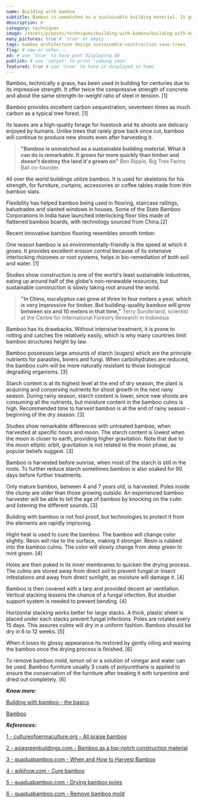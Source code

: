 ```yaml
---
name: Building with bamboo
subtitle: Bamboo is unmatched as a sustainable building material. It grows quickly and doesn't destroy the land.
description: #
category: techniques
image: /assets/p/posts/techniques/building-with-bamboo/building-with-bamboo.jpg #for OG and twitter cards
many_pictures: true # 'true' or empty
tags: bamboo architecture design sustainable-construction save-trees 
flag: # new or other...
ad: # use 'true' to have post displaying AD
publish: # use 'notyet' to print 'coming soon'
featured: true # use 'true' to have it displayed in home
---
```

Bamboo, technically a grass, has been used in building for centuries due to its impressive strength. It offer twice the compressive strength of concrete and about the same strength-to-weight ratio of steel in tension. [1]

Bamboo provides excellent carbon sequestration, seventeen times as much carbon as a typical tree forest. [1]

Its leaves are a high-quality forage for livestock and its shoots are delicacy enjoyed by humans. Unlike trees that rarely grow back once cut, bamboo will continue to produce new shoots even after harvesting it.

>**"Bamboo is unmatched as a sustainable building material. What it can do is remarkable. It grows far more quickly than timber and doesn't destroy the land it's grown on"** Ben Ripple, Big Tree Farms Bali co-founder.

All over the world buildings utilize bamboo. It is used for skeletons for his strength, for furniture, curtains, accessories or coffee tables made from thin bamboo slats.

Flexibility has helped bamboo being used in flooring, staircase railings, balustrades and slanted windows in houses. Some of the State Bamboo Corporations in India have launched interlocking floor tiles made of flattened bamboo boards, with technology sourced from China.[2]

Recent innovative bamboo flooring resembles smooth timber.

One reason bamboo is so environmentally-friendly is the speed at which it grows. It provides excellent erosion control because of its extensive interlocking rhizomes or root systems, helps in bio-remediation of both soil and water. [1]

Studies show construction is one of the world's least sustainable industries, eating up around half of the globe's non-renewable resources, but sustainable construction is slowly taking root around the world.

>**"In China, eucalyptus can grow at three to four meters a year, which is very impressive for timber. But building-quality bamboo will grow between six and 10 meters in that time,"** Terry Sunderland, scientist at the Centre for International Forestry Research in Indonesia

Bamboo has its drawbacks. Without intensive treatment, it is prone to rotting and catches fire relatively easily, which is why many countries limit bamboo structures height by law.

Bamboo possesses large amounts of starch (sugars) which are the principle nutrients for parasites, borers and fungi. When carbohydrates are reduced, the bamboo culm will be more naturally resistant to those biological degrading organisms. [3]

Starch content is at its highest level at the end of dry season, the plant is acquiring and conserving nutrients for shoot growth in the next rainy season. During rainy season, starch content is lower, since new shoots are consuming all the nutrients, but moisture content in the bamboo culms is high. Recommended time to harvest bamboo is at the end of rainy season - beginning of the dry season. [3]

Studies show remarkable differences with untreated bamboo, when harvested at specific hours and moon. The starch content is lowest when the moon is closer to earth, providing higher gravitation. Note that due to the moon elliptic orbit, gravitation is not related to the moon phase, as popular beliefs suggest. [3]

Bamboo is harvested before sunrise, when most of the starch is still in the roots. To further reduce starch sometimes bamboo is also soaked for 90 days before further treatments.

Only mature bamboo, between 4 and 7 years old, is harvested. Poles inside the clump are older than those growing outside. An experienced bamboo harvester will be able to tell the age of bamboo by knocking on the culm and listening the different sounds. [3]

Building with bamboo is not fool proof, but technologies to protect it from the elements are rapidly improving.

Hight heat is used to cure the bamboo. The bamboo will change color slightly. Resin will rise to the surface, making it stronger. Resin is rubbed into the bamboo culms. The color will slowly change from deep green to mint green. [4]

Holes are then poked in its inner membranes to quicken the drying process. The culms are stored away from direct soil to prevent fungal or insect infestations and away from direct sunlight, as moisture will damage it. [4]

Bamboo is then covered with a tarp and provided decent air ventilation. Vertical stacking lessens the chance of a fungal infection. But sturdier support system is needed to prevent bending. [4]

Horizontal stacking works better for large stacks. A thick, plastic sheet is placed under each stacks prevent fungal infections. Poles are rotated every 15 days. This assures culms will dry in a uniform fashion. Bamboo should be dry in 6 to 12 weeks. [5]

When it loses its glossy appearance its restored by gently oiling and waxing the bamboo once the drying process is finished. [6]

To remove bamboo mold, lemon oil or a solution of vinegar and water can be used. Bamboo furniture usually 3 coats of polyurethane is applied to ensure the conservation of the furniture after treating it with turpentine and dried out completely. [6]

**_Know more:_**

[Building with bamboo -  the basics](https://www.buildingtrustinternational.org/BTIBambooToolkit.pdf)

[Bamboo](https://en.wikipedia.org/wiki/Bamboo)

**_References:_**

[1 - cultureofpermaculture.org - All praise bamboo](http://www.cultureofpermaculture.org/blog/2014/01/all-praise-bamboo/)

[2 - asiagreenbuildings.com - Bamboo as a top-notch construction material](http://www.asiagreenbuildings.com/9299/bamboo-top-notch-construction-material/)

[3 - guaduabamboo.com - When and How to Harvest Bamboo ](https://www.guaduabamboo.com/cultivation/when-and-how-to-harvest-bamboo)

[4 - wikihow.com - Cure bamboo](https://www.wikihow.com/Cure-Bamboo)

[5 - guaduabamboo.com - Drying bamboo poles](https://www.guaduabamboo.com/preservation/drying-bamboo-poles)

[6 - guaduabamboo.com - Remove bamboo mold](https://www.guaduabamboo.com/preservation/how-to-remove-bamboo-mold)

